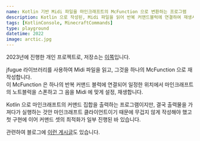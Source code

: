 ```yaml
---
name: Kotlin 기반 Midi 파일을 마인크래프트의 McFunction 으로 변환하는 프로그램
description: Kotlin 으로 작성된, Midi 파일을 읽어 반복 커맨드블럭에 연결하여 재생시킬 수 있는 McFunction 파일로 변환하는 프로그램을 개발했습니다.
tags: [KotlinConsole, MinecraftCommands]
type: playground
datetime: 2022
image: arctic.jpg
---
```


2023년에 진행한 개인 프로젝트로, 저장소는 [이쪽](https://github.com/hoonkun/arctic-midi2mcfunction)입니다.  

jfugue 라이브러리를 사용하여 Midi 파일을 읽고, 그것을 하나의 McFunction 으로 재작성합니다.  
이 McFunction 은 하나의 반복 커맨드 블럭에 연결되어 일정한 위치에서 마인크래프트의 노트블럭을 스폰하고 그 음을 Midi 에 맞게 설정, 재생합니다.  

Kotlin 으로 마인크래프트의 커맨드 집합을 출력하는 프로그램이지만, 결국 출력물을 가져다가 실행하는 것안 마인크래프트 클라이언트이기 때문에 무겁지 않게 작성해야 했고 
첫 구현에 이어 커맨드 셋의 최적화가 일부 진행된 바 있습니다.

관련하여 블로그에 [이런 게시글](/posts/retrieve/2023-03-08-arctic-midi2mcfunction)도 있습니다.
